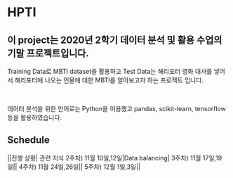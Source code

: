 # HPTI

## 이 project는 2020년 2학기 데이터 분석 및 활용 수업의 기말 프로젝트입니다.
Training Data로 MBTI dataset을 활용하고 Test Data는 해리포터 영화 대사를 넣어서 해리포터에 나오는 인물에 대한 MBTI를 알아보고자 하는 프로젝트 입니다.

<br>

데이터 분석을 위한 언어로는 Python을 이용했고 pandas, scikit-learn, tensorflow 등을 활용하였습니다.

## Schedule

||진행 상황| 관련 지식
2주차) 11월 10일,12일|Data balancing|
3주차) 11월 17일,19일||
4주차) 11월 24일,26일||
5주차) 12월 1일,3일||